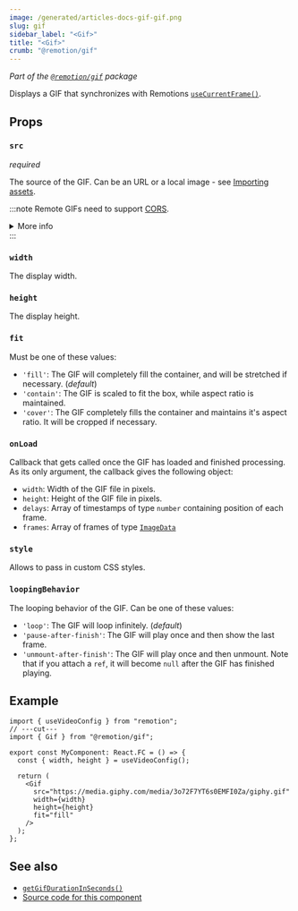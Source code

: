 ```yaml
---
image: /generated/articles-docs-gif-gif.png
slug: gif
sidebar_label: "<Gif>"
title: "<Gif>"
crumb: "@remotion/gif"
---
```


_Part of the [`@remotion/gif`](/docs/gif) package_

Displays a GIF that synchronizes with Remotions [`useCurrentFrame()`](/docs/use-current-frame).

## Props

### `src`

_required_

The source of the GIF. Can be an URL or a local image - see [Importing assets](/docs/assets).

:::note
Remote GIFs need to support [CORS](https://developer.mozilla.org/en-US/docs/Web/HTTP/CORS).

<details>
<summary>More info</summary>
<ul>
<li>
Remotion's origin is usually <code>http://localhost:3000</code>, but it may be different if rendering on Lambda or the port is busy.
</li>
<li>
You can <a href="/docs/chromium-flags#--disable-web-security">disable CORS</a> during renders.
</li>
</ul>
</details>
:::

### `width`

The display width.

### `height`

The display height.

### `fit`

Must be one of these values:

- `'fill'`: The GIF will completely fill the container, and will be stretched if necessary. (_default_)
- `'contain'`: The GIF is scaled to fit the box, while aspect ratio is maintained.
- `'cover'`: The GIF completely fills the container and maintains it's aspect ratio. It will be cropped if necessary.

### `onLoad`

Callback that gets called once the GIF has loaded and finished processing. As its only argument, the callback gives the following object:

- `width`: Width of the GIF file in pixels.
- `height`: Height of the GIF file in pixels.
- `delays`: Array of timestamps of type `number` containing position of each frame.
- `frames`: Array of frames of type [`ImageData`](https://developer.mozilla.org/en-US/docs/Web/API/ImageData)

### `style`

Allows to pass in custom CSS styles.

### `loopingBehavior` <AvailableFrom v="3.3.4" />

The looping behavior of the GIF. Can be one of these values:

- `'loop'`: The GIF will loop infinitely. (_default_)
- `'pause-after-finish'`: The GIF will play once and then show the last frame.
- `'unmount-after-finish'`: The GIF will play once and then unmount. Note that if you attach a `ref`, it will become `null` after the GIF has finished playing.

## Example

```tsx twoslash
import { useVideoConfig } from "remotion";
// ---cut---
import { Gif } from "@remotion/gif";

export const MyComponent: React.FC = () => {
  const { width, height } = useVideoConfig();

  return (
    <Gif
      src="https://media.giphy.com/media/3o72F7YT6s0EMFI0Za/giphy.gif"
      width={width}
      height={height}
      fit="fill"
    />
  );
};
```

## See also

- [`getGifDurationInSeconds()`](/docs/gif/get-gif-duration-in-seconds)
- [Source code for this component](https://github.com/remotion-dev/remotion/blob/main/packages/gif/src/Gif.tsx)
